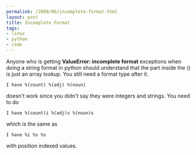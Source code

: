 ```yaml
--- 
permalink: /2009/06/incomplete-format.html
layout: post
title: Incomplete Format
tags: 
- linux
- python
- code
---
```

Anyone who is getting <b>ValueError: incomplete format</b> exceptions when doing a string format in python should understand that the part inside the () is just an array lookup. You still need a format type after it.

<pre><code>I have %(count) %(adj) %(noun)</code></pre>

doesn't work since you didn't say they were integers and strings. You need to do

<pre><code>I have %(count)i %(adj)s %(noun)s</code></pre>

which is the same as 

<pre><code>I have %i %s %s</code></pre>

with position indexed values.
